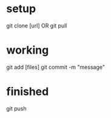 # setup
git clone [url] OR git pull

# working
git add [files]
git commit -m "message"

# finished
git push
